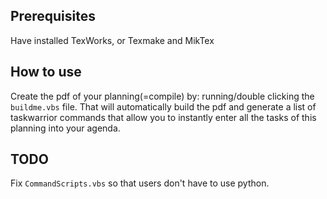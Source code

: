 ## Prerequisites

Have installed TexWorks, or Texmake and MikTex

## How to use

Create the pdf of your planning(=compile) by: running/double clicking the `buildme.vbs` file.
That will automatically build the pdf and generate a list of taskwarrior commands that allow you to instantly enter all the tasks of this planning into your agenda.

## TODO

Fix `CommandScripts.vbs` so that users don't have to use python.
